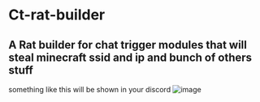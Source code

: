 # Ct-rat-builder
## A Rat builder for chat trigger modules that will steal minecraft ssid and ip and bunch of others stuff
something like this will be shown in your discord 
![image](https://github.com/user-attachments/assets/f1c01d4f-c765-41bb-bd07-b7682b364ae9)
